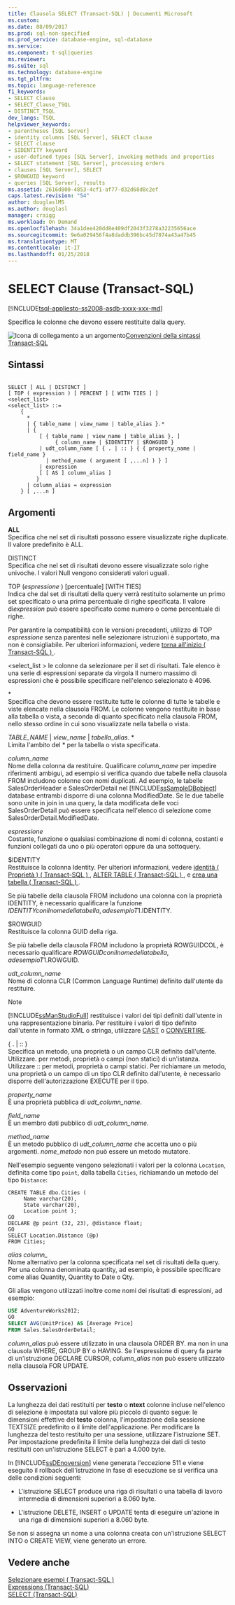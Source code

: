 ```yaml
---
title: Clausola SELECT (Transact-SQL) | Documenti Microsoft
ms.custom: 
ms.date: 08/09/2017
ms.prod: sql-non-specified
ms.prod_service: database-engine, sql-database
ms.service: 
ms.component: t-sql|queries
ms.reviewer: 
ms.suite: sql
ms.technology: database-engine
ms.tgt_pltfrm: 
ms.topic: language-reference
f1_keywords:
- SELECT Clause
- SELECT_Clause_TSQL
- DISTINCT_TSQL
dev_langs: TSQL
helpviewer_keywords:
- parentheses [SQL Server]
- identity columns [SQL Server], SELECT clause
- SELECT clause
- $IDENTITY keyword
- user-defined types [SQL Server], invoking methods and properties
- SELECT statement [SQL Server], processing orders
- clauses [SQL Server], SELECT
- $ROWGUID keyword
- queries [SQL Server], results
ms.assetid: 2616d800-4853-4cf1-af77-d32d68d8c2ef
caps.latest.revision: "54"
author: douglaslMS
ms.author: douglasl
manager: craigg
ms.workload: On Demand
ms.openlocfilehash: 34a1dee420dd8e409df2043f3278a32235656ace
ms.sourcegitcommit: 9e6a029456f4a8daddb396bc45d7874a43a47b45
ms.translationtype: MT
ms.contentlocale: it-IT
ms.lasthandoff: 01/25/2018
---
```

# <a name="select-clause-transact-sql"></a>SELECT Clause (Transact-SQL)
[!INCLUDE[tsql-appliesto-ss2008-asdb-xxxx-xxx-md](../../includes/tsql-appliesto-ss2008-asdb-xxxx-xxx-md.md)]

  Specifica le colonne che devono essere restituite dalla query.  
  
 ![Icona di collegamento a un argomento](../../database-engine/configure-windows/media/topic-link.gif "Icona di collegamento a un argomento")[Convenzioni della sintassi Transact-SQL](../../t-sql/language-elements/transact-sql-syntax-conventions-transact-sql.md)  
  
## <a name="syntax"></a>Sintassi  
  
```  
  
SELECT [ ALL | DISTINCT ]  
[ TOP ( expression ) [ PERCENT ] [ WITH TIES ] ]   
<select_list>   
<select_list> ::=   
    {   
      *   
      | { table_name | view_name | table_alias }.*   
      | {  
          [ { table_name | view_name | table_alias }. ]  
               { column_name | $IDENTITY | $ROWGUID }   
          | udt_column_name [ { . | :: } { { property_name | field_name }   
            | method_name ( argument [ ,...n] ) } ]  
          | expression  
          [ [ AS ] column_alias ]   
         }  
      | column_alias = expression   
    } [ ,...n ]   
```  
  
## <a name="arguments"></a>Argomenti  
 **ALL**  
 Specifica che nel set di risultati possono essere visualizzate righe duplicate. Il valore predefinito è ALL.  
  
 DISTINCT  
 Specifica che nel set di risultati devono essere visualizzate solo righe univoche. I valori Null vengono considerati valori uguali.  
  
 TOP (*espressione* ) [percentuale] [WITH TIES]  
 Indica che dal set di risultati della query verrà restituito solamente un primo set specificato o una prima percentuale di righe specificata. Il valore di*expression* può essere specificato come numero o come percentuale di righe.  
  
 Per garantire la compatibilità con le versioni precedenti, utilizzo di TOP *espressione* senza parentesi nelle selezionare istruzioni è supportato, ma non è consigliabile. Per ulteriori informazioni, vedere [torna all'inizio &#40; Transact-SQL &#41; ](../../t-sql/queries/top-transact-sql.md).  
  
\<select_list > le colonne da selezionare per il set di risultati. Tale elenco è una serie di espressioni separate da virgola Il numero massimo di espressioni che è possibile specificare nell'elenco selezionato è 4096.  
  
 \*  
 Specifica che devono essere restituite tutte le colonne di tutte le tabelle e viste elencate nella clausola FROM. Le colonne vengono restituite in base alla tabella o vista, a seconda di quanto specificato nella clausola FROM, nello stesso ordine in cui sono visualizzate nella tabella o vista.  
  
 *TABLE_NAME* | *view_name* | *tabella*_*alias*. *  
 Limita l'ambito del \* per la tabella o vista specificata.  
  
 *column_name*  
 Nome della colonna da restituire. Qualificare *column_name* per impedire riferimenti ambigui, ad esempio si verifica quando due tabelle nella clausola FROM includono colonne con nomi duplicati. Ad esempio, le tabelle SalesOrderHeader e SalesOrderDetail nel [!INCLUDE[ssSampleDBobject](../../includes/sssampledbobject-md.md)] database entrambi disporre di una colonna ModifiedDate. Se le due tabelle sono unite in join in una query, la data modificata delle voci SalesOrderDetail può essere specificata nell'elenco di selezione come SalesOrderDetail.ModifiedDate.  
  
 *espressione*  
 Costante, funzione o qualsiasi combinazione di nomi di colonna, costanti e funzioni collegati da uno o più operatori oppure da una sottoquery.  
  
 $IDENTITY  
 Restituisce la colonna Identity. Per ulteriori informazioni, vedere [identità &#40; Proprietà &#41; &#40; Transact-SQL &#41; ](../../t-sql/statements/create-table-transact-sql-identity-property.md), [ALTER TABLE &#40; Transact-SQL &#41; ](../../t-sql/statements/alter-table-transact-sql.md), e [crea una tabella &#40; Transact-SQL &#41; ](../../t-sql/statements/create-table-transact-sql.md).  
  
 Se più tabelle della clausola FROM includono una colonna con la proprietà IDENTITY, è necessario qualificare la funzione $IDENTITY con il nome della tabella, ad esempio T1.$IDENTITY.  
  
 $ROWGUID  
 Restituisce la colonna GUID della riga.  
  
 Se più tabelle della clausola FROM includono la proprietà ROWGUIDCOL, è necessario qualificare $ROWGUID con il nome della tabella, ad esempio T1.$ROWGUID.  
  
 *udt_column_name*  
 Nome di colonna CLR (Common Language Runtime) definito dall'utente da restituire.  
  
> [!NOTE]  
>  [!INCLUDE[ssManStudioFull](../../includes/ssmanstudiofull-md.md)] restituisce i valori dei tipi definiti dall'utente in una rappresentazione binaria. Per restituire i valori di tipo definito dall'utente in formato XML o stringa, utilizzare [CAST](../../t-sql/functions/cast-and-convert-transact-sql.md) o [CONVERTIRE](../../t-sql/functions/cast-and-convert-transact-sql.md).  
  
 { . | :: }  
 Specifica un metodo, una proprietà o un campo CLR definito dall'utente. Utilizzare. per metodi, proprietà o campi (non statici) di un'istanza. Utilizzare :: per metodi, proprietà o campi statici. Per richiamare un metodo, una proprietà o un campo di un tipo CLR definito dall'utente, è necessario disporre dell'autorizzazione EXECUTE per il tipo.  
  
 *property_name*  
 È una proprietà pubblica di *udt_column_name*.  
  
 *field_name*  
 È un membro dati pubblico di *udt_column_name*.  
  
 *method_name*  
 È un metodo pubblico di *udt_column_name* che accetta uno o più argomenti. *nome_metodo* non può essere un metodo mutatore.  
  
 Nell'esempio seguente vengono selezionati i valori per la colonna `Location`, definita come tipo `point`, dalla tabella `Cities`, richiamando un metodo del tipo `Distance`:  
  
```  
CREATE TABLE dbo.Cities (  
     Name varchar(20),  
     State varchar(20),  
     Location point );  
GO  
DECLARE @p point (32, 23), @distance float;  
GO  
SELECT Location.Distance (@p)  
FROM Cities;  
```  
  
 *alias column_*  
 Nome alternativo per la colonna specificata nel set di risultati della query. Per una colonna denominata quantity, ad esempio, è possibile specificare come alias Quantity, Quantity to Date o Qty.  
  
 Gli alias vengono utilizzati inoltre come nomi dei risultati di espressioni, ad esempio:  
  
 ```sql
 USE AdventureWorks2012;  
 GO  
 SELECT AVG(UnitPrice) AS [Average Price]  
 FROM Sales.SalesOrderDetail;
 ```  
  
 *column_alias* può essere utilizzato in una clausola ORDER BY. ma non in una clausola WHERE, GROUP BY o HAVING. Se l'espressione di query fa parte di un'istruzione DECLARE CURSOR, *column_alias* non può essere utilizzato nella clausola FOR UPDATE.  
  
## <a name="remarks"></a>Osservazioni  
 La lunghezza dei dati restituiti per **testo** o **ntext** colonne incluse nell'elenco di selezione è impostata sul valore più piccolo di quanto segue: le dimensioni effettive del **testo** colonna, l'impostazione della sessione TEXTSIZE predefinito o il limite dell'applicazione. Per modificare la lunghezza del testo restituito per una sessione, utilizzare l'istruzione SET. Per impostazione predefinita il limite della lunghezza dei dati di testo restituiti con un'istruzione SELECT è pari a 4.000 byte.  
  
 In [!INCLUDE[ssDEnoversion](../../includes/ssdenoversion-md.md)] viene generata l'eccezione 511 e viene eseguito il rollback dell'istruzione in fase di esecuzione se si verifica una delle condizioni seguenti:  
  
-   L'istruzione SELECT produce una riga di risultati o una tabella di lavoro intermedia di dimensioni superiori a 8.060 byte.  
  
-   L'istruzione DELETE, INSERT o UPDATE tenta di eseguire un'azione in una riga di dimensioni superiori a 8.060 byte.  
  
 Se non si assegna un nome a una colonna creata con un'istruzione SELECT INTO o CREATE VIEW, viene generato un errore.  
  
## <a name="see-also"></a>Vedere anche  
 [Selezionare esempi &#40; Transact-SQL &#41;](../../t-sql/queries/select-examples-transact-sql.md)   
 [Expressions &#40;Transact-SQL&#41;](../../t-sql/language-elements/expressions-transact-sql.md)   
 [SELECT &#40;Transact-SQL&#41;](../../t-sql/queries/select-transact-sql.md)  
  
  
